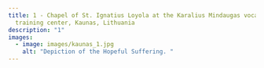 ```yaml
---
title: 1 - Chapel of St. Ignatius Loyola at the Karalius Mindaugas vocational
  training center, Kaunas, Lithuania
description: "1"
images:
  - image: images/kaunas_1.jpg
    alt: "Depiction of the Hopeful Suffering. "
---
```

